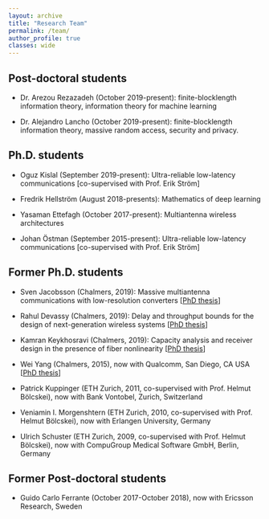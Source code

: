 ```yaml
---
layout: archive
title: "Research Team"
permalink: /team/
author_profile: true
classes: wide
---
```


## Post-doctoral students

-   Dr. Arezou Rezazadeh (October 2019-present): finite-blocklength information theory, information theory for machine learning

-   Dr. Alejandro Lancho (October 2019-present): finite-blocklength information theory, massive random access, security and privacy.

## Ph.D. students

-   Oguz Kislal (September 2019-present): Ultra-reliable low-latency communications [co-supervised with Prof. Erik Ström]

-   Fredrik Hellström (August 2018-presents): Mathematics of deep learning

-   Yasaman Ettefagh (October 2017-present): Multiantenna wireless architectures

-   Johan Östman (September 2015-present): Ultra-reliable low-latency communications [co-supervised with Prof. Erik Ström]

<!-- - Sven Jacobsson (March 2015-present): Massive MIMO with low precision converters [industrial PhD student at Ericsson Research]

- Kamran Keykhosravi (March 2014-present): Information theory for fiber-optic channels [co-supervised with Prof. Erik Agrell]

- Rahul Devassy (August 2013 - present): fading networks at finite blocklength -->

## Former Ph.D. students

-   Sven Jacobsson (Chalmers, 2019): Massive multiantenna communications with low-resolution converters \[[PhD thesis](https://chalmersuniversity.box.com/s/7gmf42jcxnfu8a02wx9r3si2e5c9qx2t)]

-   Rahul Devassy (Chalmers, 2019): Delay and throughput bounds for the design of next-generation wireless systems \[[PhD thesis](https://chalmersuniversity.box.com/s/jjz97z6tjvpqlq2pgeg16pj5n60tr1h0)]

-   Kamran Keykhosravi (Chalmers, 2019): Capacity analysis and receiver design in the presence of fiber nonlinearity \[[PhD thesis](https://chalmersuniversity.box.com/s/t12r161q6khcrx3aal4u9ho8mzlewncx)]

-   Wei Yang (Chalmers, 2015), now with Qualcomm, San Diego, CA USA \[[PhD thesis](https://chalmersuniversity.box.com/shared/static/cp3xuzd81of6k9c6a3ajgezbfnzbospd.pdf)]

-   Patrick Kuppinger (ETH Zurich, 2011, co-supervised with Prof. Helmut Bölcskei), now with Bank Vontobel, Zurich, Switzerland

-   Veniamin I. Morgenshtern (ETH Zurich, 2010, co-supervised with Prof. Helmut Bölcskei), now with Erlangen University, Germany

-   Ulrich Schuster (ETH Zurich, 2009, co-supervised with Prof. Helmut Bölcskei), now with CompuGroup Medical Software GmbH, Berlin, Germany

## Former Post-doctoral students

-   Guido Carlo Ferrante (October 2017-October 2018), now with Ericsson Research, Sweden
